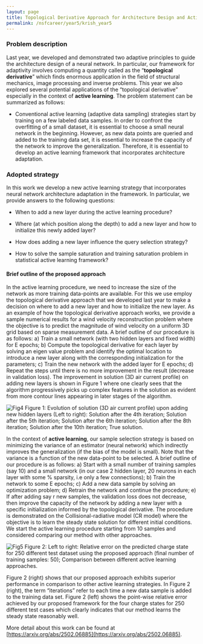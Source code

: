 ```yaml
---
layout: page
title: Topological Derivative Approach for Architecture Design and Active Learning
permalink: /nsfcareer/year5/krish_year5
---
```


### Problem description
Last year, we developed and demonstrated two adaptive principles to guide the architecture design of a neural
network. In particular, our framework for adaptivity  involves computing a quantity
called as the “**topological derivative**” which finds enormous application in the field of structural mechanics, image
processing and inverse problems. This year we also explored several potential applications
of the “topological derivative” especially in the context of **active learning**. The problem statement can be summarized as follows:

- Conventional active learning (adaptive data sampling) strategies start by training on a few labeled data
samples. In order to confront the overfitting of a small dataset, it is essential to choose a small neural
network in the beginning. However, as new data points are queried and added to the training data set, it is
essential to increase the capacity of the network to improve the generalization. Therefore, it is essential to
develop an active learning framework that incorporates architecture adaptation.



### Adopted strategy

In this work we develop a new active learning strategy that incorporates neural
network architecture adaptation in the framework. In particular, we provide answers to the following questions:

- When to add a new layer during the active learning procedure?

- Where (at which position along the depth) to add a new layer and how to initialize this newly added layer?

- How does adding a new layer influence the query selection strategy?

- How to solve the sample saturation and training saturation problem in statistical active learning framework?

#### Brief outline of the proposed approach

 In the active learning procedure, we need to increase the size of the network as more training data-points are available. For this we use employ the topological derivative approach that we developed last year to make a decision on where to add a new layer and how to initialize the new layer. As an example of how the topological derivative approach works, we provide a sample numerical results for a wind velocity reconstruction problem where the objective is to predict the magnitude of wind velocity on a uniform 3D grid based on sparse measurement data. A brief outline of our procedure is as follows: a) Train a small network (with two hidden
layers and fixed width) for E epochs; b) Compute the topological derivative for each layer by solving an eigen value
problem and identify the optimal location to introduce a new layer along with the corresponding initialization for
the parameters; c) Train the new network with the added layer for E epochs; d) Repeat the steps until there is no
more improvement in the result (decrease in validation loss). The improvement in solution (3D air current profile) on adding new layers is shown in Figure 1 where one clearly
sees that the algorithm progressively picks up complex features in the solution as evident from more contour lines
appearing in later stages of the algorithm.



![Fig4](/assets/figures/Krish/topo_2.png "fig:summ4")
Figure 1: Evolution of solution (3D air current profile) upon adding new hidden layers (Left to right): Solution after
the 4th iteration; Solution after the 5th iteration; Solution after the 6th iteration; Solution after the 8th iteration;
Solution after the 10th iteration; True solution.

In the context of **active learning**, our sample selection strategy is based on minimizing the variance of an estimator (neural network) which indirectly improves the
generalization (if the bias of the model is small). Note that the variance is a function of the new data-point to be selected. A brief outline of our procedure is as follows: a) Start
with a small number of training samples (say 10) and a small network (in our case 2 hidden layer, 20 neurons in
each layer with some % sparsity, i.e only a few connections); b) Train the network to some E epochs; c) Add a new
data sample by solving an optimization problem; d) Retrain the network and continue the procedure; e) If
after adding say r new samples, the validation loss does not decrease, then improve the capacity of the network by
adding a new layer with a specific initialization informed by the topological derivative. The procedure is demonstrated on the Collisional-radiative model (CR model) where the objective is to
learn the steady state solution for different initial conditions. We start the active learning procedure starting from 10 samples and
considered comparing our method with other approaches.

![Fig5](/assets/figures/Krish/active_new.png "fig:summ5")
Figure 2: Left to right: Relative error on the predicted charge state for 250 different test dataset using the proposed
approach (final number of training samples: 50); Comparison between different active learning approaches.

Figure 2 (right) shows that our proposed approach exhibits superior performance in comparison to other active
learning strategies. In Figure 2 (right), the term “iterations” refer to each time a new data sample is added to
the training data set. Figure 2 (left) shows the point-wise relative error achieved by our proposed framework for the four charge states for 250 different test cases which clearly indicates that our
method learns the steady state reasonably well.



More detail about this work can be found at [https://arxiv.org/abs/2502.06885](https://arxiv.org/abs/2502.06885).
